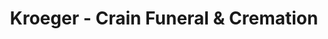 ---
title: "Kroeger - Crain Funeral & Cremation"
url: /logansport/kroeger-crain-funeral-and-cremation/
shop: funeral directors
---